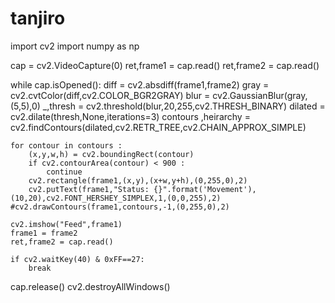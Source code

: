 # tanjiro
import cv2
import numpy as np

cap = cv2.VideoCapture(0)
ret,frame1 = cap.read()
ret,frame2 = cap.read()


while cap.isOpened():
    diff = cv2.absdiff(frame1,frame2)
    gray = cv2.cvtColor(diff,cv2.COLOR_BGR2GRAY)
    blur = cv2.GaussianBlur(gray,(5,5),0)
    _,thresh = cv2.threshold(blur,20,255,cv2.THRESH_BINARY)
    dilated = cv2.dilate(thresh,None,iterations=3)
    contours ,heirarchy = cv2.findContours(dilated,cv2.RETR_TREE,cv2.CHAIN_APPROX_SIMPLE)

    for contour in contours :
        (x,y,w,h) = cv2.boundingRect(contour)
        if cv2.contourArea(contour) < 900 :
            continue
        cv2.rectangle(frame1,(x,y),(x+w,y+h),(0,255,0),2)
        cv2.putText(frame1,"Status: {}".format('Movement'),(10,20),cv2.FONT_HERSHEY_SIMPLEX,1,(0,0,255),2)
    #cv2.drawContours(frame1,contours,-1,(0,255,0),2)

    cv2.imshow("Feed",frame1)
    frame1 = frame2
    ret,frame2 = cap.read()

    if cv2.waitKey(40) & 0xFF==27:
        break

cap.release()
cv2.destroyAllWindows()
